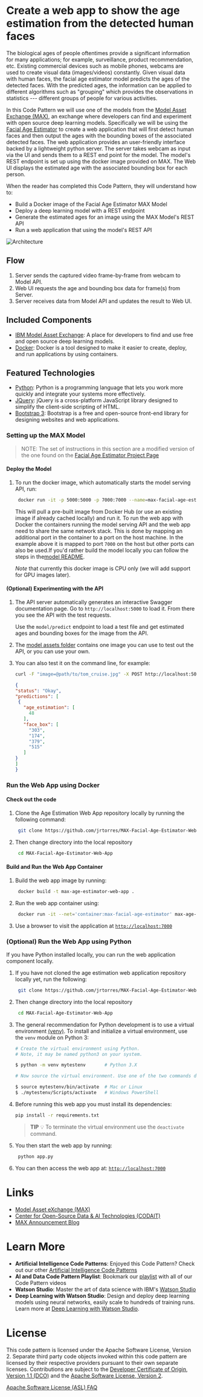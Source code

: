 # Create a web app to show the age estimation from the detected human faces

The biological ages of people oftentimes provide a significant information for many applications; for example, surveillance, product recommendation, etc.
Existing commercial devices such as mobile phones, webcams are used to create visual data (images/videos) constantly. Given visual data with human faces,
the facial age estimator model predicts the ages of the detected faces. With the predicted ages, the information can be applied to different algorithms
such as "grouping" which provides the observations in statistics --- different groups of people for various activities.

In this Code Pattern we will use one of the models from the
[Model Asset Exchange (MAX)](https://developer.ibm.com/exchanges/models/),
an exchange where developers can find and experiment with open source deep learning
models. Specifically we will be using the [Facial Age Estimator](https://developer.ibm.com/exchanges/models/all/max-facial-age-estimator/)
to create a web application that will first detect human faces and then output the ages with the bounding boxes
of the associated detected faces. The web application provides an user-friendly interface
backed by a lightweight python server. The server takes webcam as input via the
UI and sends them to a REST end point for the model. The model's REST endpoint is set up using the docker image
provided on MAX. The Web UI displays the estimated age with the associated bounding box for each person.

When the reader has completed this Code Pattern, they will understand how to:

* Build a Docker image of the Facial Age Estimator MAX Model
* Deploy a deep learning model with a REST endpoint
* Generate the estimated ages for an image using the MAX Model's REST API
* Run a web application that using the model's REST API

![Architecture](doc/source/images/architecture.png)

## Flow

1. Server sends the captured video frame-by-frame from webcam to Model API.
2. Web UI requests the age and bounding box data for frame(s) from Server.
3. Server receives data from Model API and updates the result to Web UI.


## Included Components

* [IBM Model Asset Exchange](https://developer.ibm.com/exchanges/models/): A place for developers to find and use
free and open source deep learning models.
* [Docker](https://www.docker.com): Docker is a tool designed to make it easier to create, deploy, and run applications
by using containers.

## Featured Technologies

* [Python](https://www.python.org/): Python is a programming language that lets you work more quickly and integrate
your systems more effectively.
* [JQuery](https://jquery.com): jQuery is a cross-platform JavaScript library designed to simplify the client-side
scripting of HTML.
* [Bootstrap 3](https://getbootstrap.com): Bootstrap is a free and open-source front-end library for designing websites
and web applications.

### Setting up the MAX Model

> NOTE: The set of instructions in this section are a modified version of the one found on the
[Facial Age Estimator Project Page](https://github.com/IBM/MAX-Facial-Age-Estimator)

#### Deploy the Model

1. To run the docker image, which automatically starts the model serving API, run:

   ```bash
    docker run -it -p 5000:5000 -p 7000:7000 --name=max-facial-age-estimator codait/max-facial-age-estimator
   ```

   This will pull a pre-built image from Docker Hub (or use an existing image if already cached locally) and run it. To run the web app with Docker the containers running the model serving API and the web app need to share the same network stack. This is done by mapping an additional port in the container to a port on the host machine. In the example above it is mapped to port `7000` on the host but other ports can also be used.If you'd rather build the model locally you can follow the steps in the[model README](https://github.com/IBM/MAX-Facial-Age-Estimator/blob/master/README.md#steps).

   _Note_ that currently this docker image is CPU only (we will add support for GPU images later).

#### (Optional) Experimenting with the API

1. The API server automatically generates an interactive Swagger documentation page.
Go to `http://localhost:5000` to load it. From there you see the API with the test requests.

   Use the `model/predict` endpoint to load a test file and get estimated ages and bounding boxes for the image from the API.

1. The [model assets folder](https://github.com/IBM/MAX-Facial-Age-Estimator/tree/master/assets)
contains one image you can use to test out the API, or you can use your own.

1. You can also test it on the command line, for example:

   ```bash
   curl -F "image=@path/to/tom_cruise.jpg" -X POST http://localhost:5000/model/predict
   ```

   ```json
   {
   "status": "Okay",
   "predictions": [
    {
      "age_estimation": [
        48
      ],
      "face_box": [
        "303",
        "174",
        "379",
        "515"
      ]
   }
   ]
   }
   ```

### Run the Web App using Docker

#### Check out the code

1. Clone the Age Estimation Web App repository locally by running the following command:

   ```bash
    git clone https://github.com/jrtorres/MAX-Facial-Age-Estimator-Web-App.git
   ```

1. Then change directory into the local repository

   ```bash
    cd MAX-Facial-Age-Estimator-Web-App
   ```

#### Build and Run the Web App Container

1. Build the web app image by running:

   ```bash
    docker build -t max-age-estimator-web-app .
   ```

1. Run the web app container using:

   ```bash
    docker run -it --net='container:max-facial-age-estimator' max-age-estimator-web-app
   ```

1. Use a browser to visit the application at [`http://localhost:7000`](http://localhost:7000)

### (Optional) Run the Web App using Python

If you have Python installed locally, you can run the web application component locally.

1. If you have not cloned the age estimation web application repository locally yet, run the following:

   ```bash
    git clone https://github.com/jrtorres/MAX-Facial-Age-Estimator-Web-App.git
   ```

1. Then change directory into the local repository

   ```bash
    cd MAX-Facial-Age-Estimator-Web-App
   ```

1. The general recommendation for Python development is to use a virtual environment [(venv)](https://docs.python.org/3/tutorial/venv.html). To install and initialize a virtual environment, use the `venv` module on Python 3:

   ```bash
   # Create the virtual environment using Python.
   # Note, it may be named python3 on your system.

   $ python -m venv mytestenv       # Python 3.X

   # Now source the virtual environment. Use one of the two commands depending on your OS.

   $ source mytestenv/bin/activate  # Mac or Linux
   $ ./mytestenv/Scripts/activate   # Windows PowerShell
   ```

1. Before running this web app you must install its dependencies:

   ```bash
   pip install -r requirements.txt
   ```

   > **TIP** :bulb: To terminate the virtual environment use the `deactivate` command.

1. You then start the web app by running:

   ```bash
    python app.py
   ```

1. You can then access the web app at: [`http://localhost:7000`](http://localhost:7000)

# Links

* [Model Asset eXchange (MAX)](https://developer.ibm.com/exchanges/models/)
* [Center for Open-Source Data & AI Technologies (CODAIT)](https://developer.ibm.com/code/open/centers/codait/)
* [MAX Announcement Blog](https://developer.ibm.com/code/2018/03/20/igniting-a-community-around-deep-learning-models-with-model-asset-exchange-max/)

# Learn More

* **Artificial Intelligence Code Patterns**: Enjoyed this Code Pattern? Check out our other
[Artificial Intelligence Code Patterns](https://developer.ibm.com/technologies/artificial-intelligence/)
* **AI and Data Code Pattern Playlist**: Bookmark our
[playlist](https://www.youtube.com/playlist?list=PLzUbsvIyrNfknNewObx5N7uGZ5FKH0Fde) with all of our Code Pattern videos
* **Watson Studio**: Master the art of data science with IBM's [Watson Studio](https://dataplatform.cloud.ibm.com/)
* **Deep Learning with Watson Studio**: Design and deploy deep learning models using neural networks, easily scale to
hundreds of training runs. Learn more at [Deep Learning with Watson Studio](https://www.ibm.com/cloud/deep-learning).

# License
This code pattern is licensed under the Apache Software License, Version 2.  Separate third party code objects invoked within this code pattern are licensed by their respective providers pursuant to their own separate licenses. Contributions are subject to the [Developer Certificate of Origin, Version 1.1 (DCO)](https://developercertificate.org/) and the [Apache Software License, Version 2](https://www.apache.org/licenses/LICENSE-2.0.txt).

[Apache Software License (ASL) FAQ](https://www.apache.org/foundation/license-faq.html#WhatDoesItMEAN)
